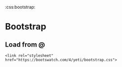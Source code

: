 :css:bootstrap:
# Bootstrap

## Load from @

<!---->

    <link rel="stylesheet" href="https://bootswatch.com/4/yeti/bootstrap.css">

